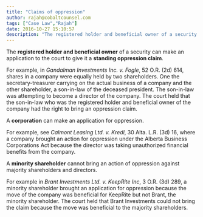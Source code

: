```yaml
---
title: "Claims of oppression"
author: rajah@cobaltcounsel.com
tags: ["Case Law","Rajah"]
date: 2016-10-27 15:10:57
description: "The registered holder and beneficial owner of a security can make an application to the court to give it a standing oppression claim."
---
```


The **registered holder and beneficial owner** of a security can make an application to the court to give it a **standing oppression claim**.

For example, in *Gandalman Investments Inc. v. Fogle*, 52 O.R. (2d) 614, shares in a company were equally held by two shareholders. One the secretary-treasurer carrying on the actual business of a company and the other shareholder, a son-in-law of the deceased president. The son-in-law was attempting to become a director of the company. The court held that the son-in-law who was the registered holder and beneficial owner of the company had the right to bring an oppression claim. 

A **corporation** can make an application for oppression.

For example, see *Calmont Leasing Ltd. v. Kredl*, 30 Alta. L.R. (3d) 16, where a company brought an action for oppression under the Alberta Business Corporations Act because the director was taking unauthorized financial benefits from the company.

A **minority shareholder** cannot bring an action of oppression against majority shareholders and directors.

For example in *Brant Investments Ltd. v. KeepRite Inc*, 3 O.R. (3d) 289, a minority shareholder brought an application for oppression because the move of the company was beneficial for KeepRite but not Brant, the minority shareholder. The court held that Brant Investments could not bring the claim because the move was beneficial to the majority shareholders.
